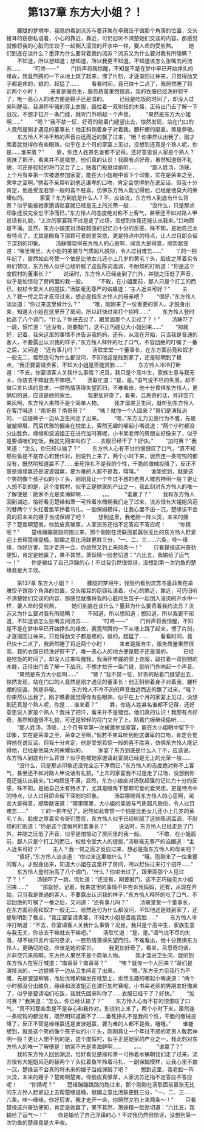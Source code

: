 # 　　第137章 东方大小姐？！
　　朦胧的梦境中，我隐约看到流苏与墨菲聚在卓雅饺子馆那个角落的位置，交头接耳的窃窃私语着，小心的靠近，靠近，可仍旧听不清楚她们交谈的内容，那感觉就像将我的心脏同生饺子一起倒入滚烫的开水中一样，要人命的受煎熬。
　　她们到底在谈什么？墨菲为什么要背着我约流苏？流苏又为什么要对我有所隐瞒？
　　不知道，所以想知道；想知道，所以我更不知道，不知道该怎么张嘴去问流苏……
　　“叮咚——”
　　门铃声将我惊醒，不知是不是在梦中早已开始挣扎的缘故，我竟然腾的一下从地上跳了起来，愣了片刻，才逐渐回过神来，只觉得肋叉子都是疼的，娘的，起猛了……
　　看看时间，竟已快十二点了，我居然睡了将近两个小时！
　　来者是服务生，服务质量果然很高，我的衣服已经洗好熨干了，唯一恶心人的地方便是鞋子还是湿的。
　　已经是吃饭的时间了，却没人过来叫醒我，我满怀牢骚的穿上衣服，趿拉着一双别扭的木屐，正待出门去了解一下战况，不想才拉开一条门缝，就听门外响起一个声音。
　　“果然是东方大小姐啊……”
　　“嗯？”我不禁一怔，好奇的贴着门缝望出去，惊然发现，站在门口的人竟然是刚才遇见的董事长！他正斜侧着身子对着我，腰杆绷的挺直，煞是恭敬。
　　东方怜人不冷不热的声音由远而近的飘了过来，“哦？你果然认出我了，刚才瞧着就觉得你有些眼熟，似乎在上个月的家宴上见过，没想到还真是个熟人呢，你是……谁来着？”
　　靠，你连人姓甚名谁都不记得，还好意思说人家是个熟人？我抹了把汗，看来并不是错觉，他们真的认识！我颇有点好奇，虽然知道很不礼貌，可还是轻轻的将门又合了上，贴着门板继续偷听……
　　“鄙人姓汤，汤联，上个月有幸第一次被邀参加家宴，能在大小姐眼中留下个印象，实在是荣幸之至，荣幸之至啊。”倘若不亲耳听到他这谦卑的口吻，肯定会觉得他在说反话，但我十分肯定，他是受宠若惊一般的喜不胜喜，仿佛东方怜人能记得他，已经是他莫大的荣耀似的。
　　家宴？东方到底是什么人？不，应该说，东方怜人到底有什么背景？似乎能被她家邀请赴宴就已经是无上的光荣一般……
　　“没什么，只是那点印象还没完全忘干净而已，”东方怜人的态度绝对称不上客气，甚至还不如对路人甲说话有礼貌，“上次的家宴我不过是走了过场，没想到你竟还能认出我来。”口吻颇是不满，显然，东方小娘皮对汤联超强的记忆力十分的反感，殊不知，是她自己太有特点了，尤其是眼角下那颗可爱的爱哭痣，更是特点中的特点，让人过目即会留下深刻的印象。
　　汤联哪晓得东方怜人的心思啊，闻言大是得意，顺势献宠道：“哪里哪里，大小姐的美貌与气质超凡脱俗，令人过目难忘……”
　　丫的一把年纪了，居然如此夸赞一个怕是比他女儿还小上几岁的黄毛丫头，脸皮之厚着实令哥们赞叹，东方怜人似乎已经听腻了这些陈词滥调，不耐烦的打断道：“你是这个度假村的董事长？”
　　说话时，东方怜人已经走到了门外，并随之压低了声音，似乎是怕惊动了房间里的我一般。
　　“不敢，在小姐面前，鄙人只是个打工的而已，权杖令堂大人的提拔，”汤联毫无尊严的谄媚道：“主人近来可好？”
　　主人？我一愕之后才反应过来，想必是指东方怜人的母亲吧？
　　“很好，”东方怜人淡淡道：“你过来这里做什么？”
　　“哦，刚刚来了一位重要的客人，才脱身出来，知道大小姐在这里开了房间，所以赶快过来打个招呼……”
　　东方怜人登时抬高了八个调门，“什么？你进去过了，跟里面那个人见过了？！”
　　汤联吓了一跳，慌忙道：“还没有，刚要敲门，这不正巧碰见大小姐回来……”
　　“那就好，记着，我来这里的事情不许告诉我妈妈，还有，从现在开始，只当我是普通的客人，不要露出认识我的样子，”东方怜人释怀的吐了口气，不容回绝的叮嘱了一番之后，又问道：“还有事儿吗？”
　　汤联堂堂一个董事长，在东方面前竟和奴才一般无二，居然连句为什么都没问，不知他这是贱到家了，还是聪明到了极点，“我正要宴请贵客，不知大小姐是否能赏脸……”
　　东方怜人冷冷打断道：“不去，你宴请客人关我什么事情？况且，我只是个高中生，家族生意与我无关，你该去干嘛就去干嘛吧。”
　　汤联忙道：“是，是。”语气说不尽的失落，却不做只言片语的恳求，一腔热情落得失望而归，不难看出，他十分畏惧东方怜人，更确切的说，应该是她的家世。
　　我更加好奇了，看来，吕思奇的话，并非空穴来风啊，东方怜人果然不是个简单人物。
　　我才溜进卫生间，就听到东方怜人在客厅喊道：“南哥哥？南哥哥？”
　　“咦？就你一个人回来？”哥们是演技派的，一边提裤子一边从卫生间走了出来。
　　“嗯，”东方无力见我行为不雅，先是皱皱柳眉，而后优雅的偏坐在枕垫上，索然无趣的嘟起小嘴说道：“两个小时都没分出胜负，缘缘和波波姐正在进行加时赛呢，小书呆老师的男朋友好像来了，似乎是要请咱们吃饭，我就先回来叫你了……衣服已经干了？好快。”
　　“加时赛？”我笑道：“怎么，你已经认输了？”
　　东方怜人心有不甘的恨恨叹了口气，“真不知那些鱼是不是存心和我作对，别说钓上来了，两个小时下来，居然连一条咬钩的都没有，既然明知道赢不了……垂死挣扎不是我的个性，干脆的缴械投降了，反正不管是缘缘赢还是波波姐赢，要为难的人都不是我，嘻嘻。”
　　谁能想到，就是这个笑的像个孩子似的小丫头，刚刚竟让一个年过不惑的老男人敬若神明一般？更让人想不到的是，这个度假村，似乎正是她家的产业之一，我此刻对东方怜人的唯一了解便是：她家不光是卖海鲜啊……
　　。。。
　　“谁赢了？”
　　我和东方怜人回到湖边，恰好看见楚缘和萧一可拎着水桶朝我们走了过来，流苏很有大姐姐风范的替两个丫头扛着鱼竿拎着马扎，一副保姆模样，让我心里不由一沉，楚缘该不会真的将未来的嫂子当成保姆了吧？
　　想到这里，我老脸一阵火烫，未来的嫂子？楚南啊楚南，你脸皮真够厚，人家流苏还指不定答应不答应呢！
　　“你猜呢？”
　　楚缘蹦蹦跳跳的跑过来，那个刚刚在汤联面前嚣张无比的东方怜人赶紧迎上去帮楚缘提桶，献媚之意比汤联更胜三分，“一、二、三……六条，哇～缘缘，你好厉害，我才走开一会，你居然又钓上来两条～！”
　　只看楚缘这兴奋劲便知，肯定是她赢了，果不其然，萧妖精一脸悲切道：“六比五，我输给了运气～！”
　　你是输给了自己浮躁的心！不过我仍然很惊讶，没想到第一次钓鱼的楚缘竟是大丰收。

　　第137章 东方大小姐？！
　　朦胧的梦境中，我隐约看到流苏与墨菲聚在卓雅饺子馆那个角落的位置，交头接耳的窃窃私语着，小心的靠近，靠近，可仍旧听不清楚她们交谈的内容，那感觉就像将我的心脏同生饺子一起倒入滚烫的开水中一样，要人命的受煎熬。
　　她们到底在谈什么？墨菲为什么要背着我约流苏？流苏又为什么要对我有所隐瞒？
　　不知道，所以想知道；想知道，所以我更不知道，不知道该怎么张嘴去问流苏……
　　“叮咚——”
　　门铃声将我惊醒，不知是不是在梦中早已开始挣扎的缘故，我竟然腾的一下从地上跳了起来，愣了片刻，才逐渐回过神来，只觉得肋叉子都是疼的，娘的，起猛了……
　　看看时间，竟已快十二点了，我居然睡了将近两个小时！
　　来者是服务生，服务质量果然很高，我的衣服已经洗好熨干了，唯一恶心人的地方便是鞋子还是湿的。
　　已经是吃饭的时间了，却没人过来叫醒我，我满怀牢骚的穿上衣服，趿拉着一双别扭的木屐，正待出门去了解一下战况，不想才拉开一条门缝，就听门外响起一个声音。
　　“果然是东方大小姐啊……”
　　“嗯？”我不禁一怔，好奇的贴着门缝望出去，惊然发现，站在门口的人竟然是刚才遇见的董事长！他正斜侧着身子对着我，腰杆绷的挺直，煞是恭敬。
　　东方怜人不冷不热的声音由远而近的飘了过来，“哦？你果然认出我了，刚才瞧着就觉得你有些眼熟，似乎在上个月的家宴上见过，没想到还真是个熟人呢，你是……谁来着？”
　　靠，你连人姓甚名谁都不记得，还好意思说人家是个熟人？我抹了把汗，看来并不是错觉，他们真的认识！我颇有点好奇，虽然知道很不礼貌，可还是轻轻的将门又合了上，贴着门板继续偷听……
　　“鄙人姓汤，汤联，上个月有幸第一次被邀参加家宴，能在大小姐眼中留下个印象，实在是荣幸之至，荣幸之至啊。”倘若不亲耳听到他这谦卑的口吻，肯定会觉得他在说反话，但我十分肯定，他是受宠若惊一般的喜不胜喜，仿佛东方怜人能记得他，已经是他莫大的荣耀似的。
　　家宴？东方到底是什么人？不，应该说，东方怜人到底有什么背景？似乎能被她家邀请赴宴就已经是无上的光荣一般……
　　“没什么，只是那点印象还没完全忘干净而已，”东方怜人的态度绝对称不上客气，甚至还不如对路人甲说话有礼貌，“上次的家宴我不过是走了过场，没想到你竟还能认出我来。”口吻颇是不满，显然，东方小娘皮对汤联超强的记忆力十分的反感，殊不知，是她自己太有特点了，尤其是眼角下那颗可爱的爱哭痣，更是特点中的特点，让人过目即会留下深刻的印象。
　　汤联哪晓得东方怜人的心思啊，闻言大是得意，顺势献宠道：“哪里哪里，大小姐的美貌与气质超凡脱俗，令人过目难忘……”
　　丫的一把年纪了，居然如此夸赞一个怕是比他女儿还小上几岁的黄毛丫头，脸皮之厚着实令哥们赞叹，东方怜人似乎已经听腻了这些陈词滥调，不耐烦的打断道：“你是这个度假村的董事长？”
　　说话时，东方怜人已经走到了门外，并随之压低了声音，似乎是怕惊动了房间里的我一般。
　　“不敢，在小姐面前，鄙人只是个打工的而已，权杖令堂大人的提拔，”汤联毫无尊严的谄媚道：“主人近来可好？”
　　主人？我一愕之后才反应过来，想必是指东方怜人的母亲吧？
　　“很好，”东方怜人淡淡道：“你过来这里做什么？”
　　“哦，刚刚来了一位重要的客人，才脱身出来，知道大小姐在这里开了房间，所以赶快过来打个招呼……”
　　东方怜人登时抬高了八个调门，“什么？你进去过了，跟里面那个人见过了？！”
　　汤联吓了一跳，慌忙道：“还没有，刚要敲门，这不正巧碰见大小姐回来……”
　　“那就好，记着，我来这里的事情不许告诉我妈妈，还有，从现在开始，只当我是普通的客人，不要露出认识我的样子，”东方怜人释怀的吐了口气，不容回绝的叮嘱了一番之后，又问道：“还有事儿吗？”
　　汤联堂堂一个董事长，在东方面前竟和奴才一般无二，居然连句为什么都没问，不知他这是贱到家了，还是聪明到了极点，“我正要宴请贵客，不知大小姐是否能赏脸……”
　　东方怜人冷冷打断道：“不去，你宴请客人关我什么事情？况且，我只是个高中生，家族生意与我无关，你该去干嘛就去干嘛吧。”
　　汤联忙道：“是，是。”语气说不尽的失落，却不做只言片语的恳求，一腔热情落得失望而归，不难看出，他十分畏惧东方怜人，更确切的说，应该是她的家世。
　　我更加好奇了，看来，吕思奇的话，并非空穴来风啊，东方怜人果然不是个简单人物。
　　我才溜进卫生间，就听到东方怜人在客厅喊道：“南哥哥？南哥哥？”
　　“咦？就你一个人回来？”哥们是演技派的，一边提裤子一边从卫生间走了出来。
　　“嗯，”东方无力见我行为不雅，先是皱皱柳眉，而后优雅的偏坐在枕垫上，索然无趣的嘟起小嘴说道：“两个小时都没分出胜负，缘缘和波波姐正在进行加时赛呢，小书呆老师的男朋友好像来了，似乎是要请咱们吃饭，我就先回来叫你了……衣服已经干了？好快。”
　　“加时赛？”我笑道：“怎么，你已经认输了？”
　　东方怜人心有不甘的恨恨叹了口气，“真不知那些鱼是不是存心和我作对，别说钓上来了，两个小时下来，居然连一条咬钩的都没有，既然明知道赢不了……垂死挣扎不是我的个性，干脆的缴械投降了，反正不管是缘缘赢还是波波姐赢，要为难的人都不是我，嘻嘻。”
　　谁能想到，就是这个笑的像个孩子似的小丫头，刚刚竟让一个年过不惑的老男人敬若神明一般？更让人想不到的是，这个度假村，似乎正是她家的产业之一，我此刻对东方怜人的唯一了解便是：她家不光是卖海鲜啊……
　　。。。
　　“谁赢了？”
　　我和东方怜人回到湖边，恰好看见楚缘和萧一可拎着水桶朝我们走了过来，流苏很有大姐姐风范的替两个丫头扛着鱼竿拎着马扎，一副保姆模样，让我心里不由一沉，楚缘该不会真的将未来的嫂子当成保姆了吧？
　　想到这里，我老脸一阵火烫，未来的嫂子？楚南啊楚南，你脸皮真够厚，人家流苏还指不定答应不答应呢！
　　“你猜呢？”
　　楚缘蹦蹦跳跳的跑过来，那个刚刚在汤联面前嚣张无比的东方怜人赶紧迎上去帮楚缘提桶，献媚之意比汤联更胜三分，“一、二、三……六条，哇～缘缘，你好厉害，我才走开一会，你居然又钓上来两条～！”
　　只看楚缘这兴奋劲便知，肯定是她赢了，果不其然，萧妖精一脸悲切道：“六比五，我输给了运气～！”
　　你是输给了自己浮躁的心！不过我仍然很惊讶，没想到第一次钓鱼的楚缘竟是大丰收。
